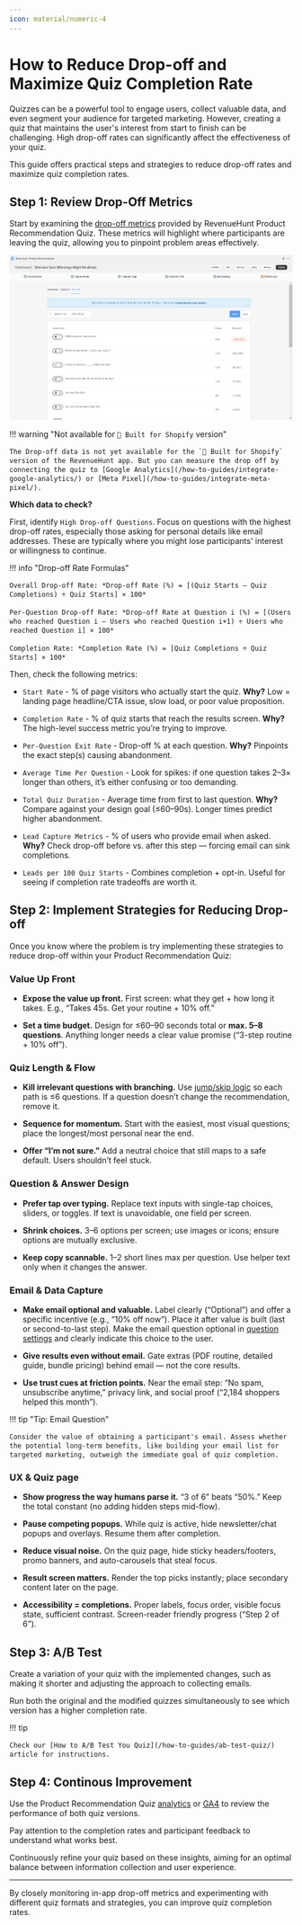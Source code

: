 ```yaml
---
icon: material/numeric-4
---
```




# How to Reduce Drop-off and Maximize Quiz Completion Rate

Quizzes can be a powerful tool to engage users, collect valuable data, and even segment your audience for targeted marketing. However, creating a quiz that maintains the user's interest from start to finish can be challenging. High drop-off rates can significantly affect the effectiveness of your quiz.

This guide offers practical steps and strategies to reduce drop-off rates and maximize quiz completion rates.

## Step 1: Review Drop-Off Metrics 

Start by examining the [drop-off metrics](/reference/quiz-builder/metrics/#drop-off) provided by RevenueHunt Product Recommendation Quiz. These metrics will highlight where participants are leaving the quiz, allowing you to pinpoint problem areas effectively.

![drop-off metrics](/images/manual_quizbuilder_metrics_dropoff.png)

!!! warning "Not available for `💎 Built for Shopify` version"

    The Drop-off data is not yet available for the `💎 Built for Shopify` version of the RevenueHunt app. But you can measure the drop off by connecting the quiz to [Google Analytics](/how-to-guides/integrate-google-analytics/) or [Meta Pixel](/how-to-guides/integrate-meta-pixel/).

**Which data to check?**

First, identify `High Drop-off Questions`.  Focus on questions with the highest drop-off rates, especially those asking for personal details like email addresses. These are typically where you might lose participants' interest or willingness to continue.

!!! info "Drop-off Rate Formulas"

    Overall Drop-off Rate: *Drop-off Rate (%) = [(Quiz Starts – Quiz Completions) ÷ Quiz Starts] × 100* 

    Per-Question Drop-off Rate: *Drop-off Rate at Question i (%) = [(Users who reached Question i – Users who reached Question i+1) ÷ Users who reached Question i] × 100*

    Completion Rate: *Completion Rate (%) = [Quiz Completions ÷ Quiz Starts] × 100*


Then, check the following metrics:

- `Start Rate` - % of page visitors who actually start the quiz. **Why?** Low = landing page headline/CTA issue, slow load, or poor value proposition.

- `Completion Rate` - % of quiz starts that reach the results screen. **Why?** The high-level success metric you’re trying to improve.

- `Per-Question Exit Rate` - Drop-off % at each question. **Why?** Pinpoints the exact step(s) causing abandonment.

- `Average Time Per Question` - Look for spikes: if one question takes 2–3× longer than others, it’s either confusing or too demanding.

- `Total Quiz Duration` - Average time from first to last question. **Why?** Compare against your design goal (≤60–90s). Longer times predict higher abandonment.

- `Lead Capture Metrics` - % of users who provide email when asked. **Why?** Check drop-off before vs. after this step — forcing email can sink completions.

- `Leads per 100 Quiz Starts` - Combines completion + opt-in. Useful for seeing if completion rate tradeoffs are worth it.



## Step 2: Implement Strategies for Reducing Drop-off

Once you know where the problem is try implementing these strategies to reduce drop-off within your Product Recommendation Quiz:


### Value Up Front

- **Expose the value up front.** First screen: what they get + how long it takes. E.g., “Takes 45s. Get your routine + 10% off.”

- **Set a time budget.** Design for ≤60–90 seconds total or **max. 5–8 questions**. Anything longer needs a clear value promise (“3-step routine + 10% off”).


### Quiz Length & Flow

- **Kill irrelevant questions with branching.** Use [jump/skip logic](/how-to-guides/use-conditional-logic/) so each path is ≤6 questions. If a question doesn’t change the recommendation, remove it.

- **Sequence for momentum.** Start with the easiest, most visual questions; place the longest/most personal near the end.

- **Offer “I’m not sure.”** Add a neutral choice that still maps to a safe default. Users shouldn’t feel stuck.

### Question & Answer Design

- **Prefer tap over typing.** Replace text inputs with single-tap choices, sliders, or toggles. If text is unavoidable, one field per screen.

- **Shrink choices.** 3–6 options per screen; use images or icons; ensure options are mutually exclusive.

- **Keep copy scannable.** 1–2 short lines max per question. Use helper text only when it changes the answer.

### Email & Data Capture

- **Make email optional and valuable.** Label clearly (“Optional”) and offer a specific incentive (e.g., “10% off now”). Place it after value is built (last or second-to-last step). Make the email question optional in [question settings](/reference/quiz-builder/questions/#question-settings) and clearly indicate this choice to the user.

- **Give results even without email.** Gate extras (PDF routine, detailed guide, bundle pricing) behind email — not the core results.

- **Use trust cues at friction points.** Near the email step: “No spam, unsubscribe anytime,” privacy link, and social proof (“2,184 shoppers helped this month”).


!!! tip "Tip: Email Question"

    Consider the value of obtaining a participant's email. Assess whether the potential long-term benefits, like building your email list for targeted marketing, outweigh the immediate goal of quiz completion.

### UX & Quiz page

- **Show progress the way humans parse it.** “3 of 6” beats “50%.” Keep the total constant (no adding hidden steps mid-flow).

- **Pause competing popups.** While quiz is active, hide newsletter/chat popups and overlays. Resume them after completion.

- **Reduce visual noise.** On the quiz page, hide sticky headers/footers, promo banners, and auto-carousels that steal focus.

- **Result screen matters.** Render the top picks instantly; place secondary content later on the page.

- **Accessibility = completions.** Proper labels, focus order, visible focus state, sufficient contrast. Screen-reader friendly progress (“Step 2 of 6”).


## Step 3: A/B Test

Create a variation of your quiz with the implemented changes, such as making it shorter and adjusting the approach to collecting emails.

Run both the original and the modified quizzes simultaneously to see which version has a higher completion rate.

!!! tip

    Check our [How to A/B Test You Quiz](/how-to-guides/ab-test-quiz/) article for instructions.

## Step 4: Continous Improvement

Use the Product Recommendation Quiz [analytics](/reference/quiz-builder/metrics/#analytics) or [GA4](/how-to-guides/integrate-google-analytics/) to review the performance of both quiz versions.

Pay attention to the completion rates and participant feedback to understand what works best.

Continuously refine your quiz based on these insights, aiming for an optimal balance between information collection and user experience.

---

By closely monitoring in-app drop-off metrics and experimenting with different quiz formats and strategies, you can improve quiz completion rates.
